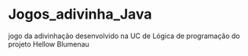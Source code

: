 # Jogos_adivinha_Java
jogo da adivinhação desenvolvido na UC de Lógica de programação do projeto Hellow Blumenau
